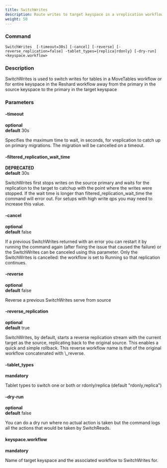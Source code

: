 ```yaml
---
title: SwitchWrites
description: Route writes to target keyspace in a vreplication workflow
weight: 50
---
```


### Command

```
SwitchWrites  [-timeout=30s] [-cancel] [-reverse] [-reverse_replication=false] -tablet_types={replica|rdonly} [-dry-run] <keyspace.workflow>
```

### Description

SwitchWrites is used to switch writes for tables in a MoveTables workflow or for entire keyspace in the
Reshard workflow away from the primary in the source keyspace to the primary in the target keyspace

### Parameters

#### -timeout 
**optional**\
**default** 30s

<div class="cmd">
Specifies the maximum time to wait, in seconds, for vreplication to catch up on primary migrations. The migration will be cancelled on a timeout.
</div>


#### -filtered_replication_wait_time 
**DEPRECATED**\
**default** 30s

<div class="cmd">
SwitchWrites first stops writes on the source primary and waits for the replication to the target to
catchup with the point where the writes were stopped. If the wait time is longer than filtered_replication_wait_time
the command will error out. 
For setups with high write qps you may need to increase this value.
</div>

#### -cancel 
**optional**\
**default** false

<div class="cmd">
If a previous SwitchWrites returned with an error you can restart it by running the command again (after fixing
the issue that caused the failure) or the SwitchWrites can be canceled using this parameter. Only the SwitchWrites
is cancelled: the workflow is set to Running so that replication continues.
</div>

#### -reverse 
**optional**\
**default** false

<div class="cmd">
Reverse a previous SwitchWrites serve from source
</div>

#### -reverse_replication 
**optional**\
**default** true

<div class="cmd">
SwitchWrites, by default, starts a reverse replication stream with the current target as the source, replicating
back to the original source. This enables a quick and simple rollback. This reverse workflow name is that
of the original workflow concatenated with \_reverse.
</div>

#### -tablet_types
**mandatory**

<div class="cmd">
Tablet types to switch one or both or rdonly/replica (default "rdonly,replica")
</div>

#### -dry-run 
**optional**\
**default** false

<div class="cmd">
You can do a dry run where no actual action is taken but the command logs all the actions that would be taken
by SwitchReads.
</div>

#### keyspace.workflow 
**mandatory**

<div class="cmd">
Name of target keyspace and the associated workflow to SwitchWrites for.
</div>
